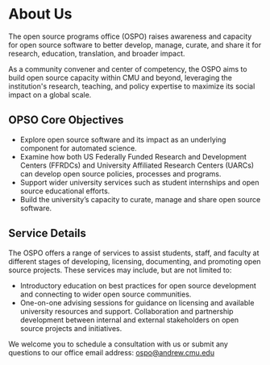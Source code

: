# About Us
The open source programs office (OSPO) raises awareness and capacity for open source software to better develop, manage, curate, and share it for research, education, translation, and broader impact.

As a community convener and center of competency, the OSPO aims to build open source capacity within CMU and beyond, leveraging the institution's research, teaching, and policy expertise to maximize its social impact on a global scale.

## OPSO Core Objectives
- Explore open source software and its impact as an underlying component for automated science.
- Examine how both US Federally Funded Research and Development Centers (FFRDCs) and University Affiliated Research Centers (UARCs) can develop open source policies, processes and programs.
- Support wider university services such as student internships and open source educational efforts.
- Build the university’s capacity to curate, manage and share open source software.

## Service Details
The OSPO offers a range of services to assist students, staff, and faculty at different stages of developing, licensing, documenting, and promoting open source projects. These services may include, but are not limited to:

- Introductory education on best practices for open source development and connecting to wider open source communities.
- One-on-one advising sessions for guidance on licensing and available university resources and support. Collaboration and partnership development between internal and external stakeholders on open source projects and initiatives.

We welcome you to schedule a consultation with us or submit any questions to our office email address: [ospo@andrew.cmu.edu](mailto:ospo@andrew.cmu.edu)